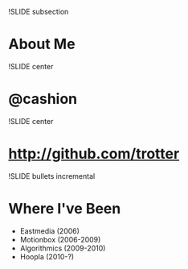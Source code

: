 !SLIDE subsection

# About Me #

!SLIDE center

# @cashion #

!SLIDE center

# http://github.com/trotter #

!SLIDE bullets incremental

# Where I've Been #

* Eastmedia (2006)
* Motionbox (2006-2009)
* Algorithmics (2009-2010)
* Hoopla (2010-?)

